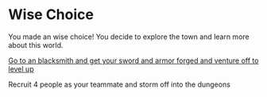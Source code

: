 # Wise Choice

You made an wise choice! You decide to explore the town and learn more about this world.

[Go to an blacksmith and get your sword and armor forged and venture off to level up]()

Recruit 4 people as your teammate and storm off into the dungeons
